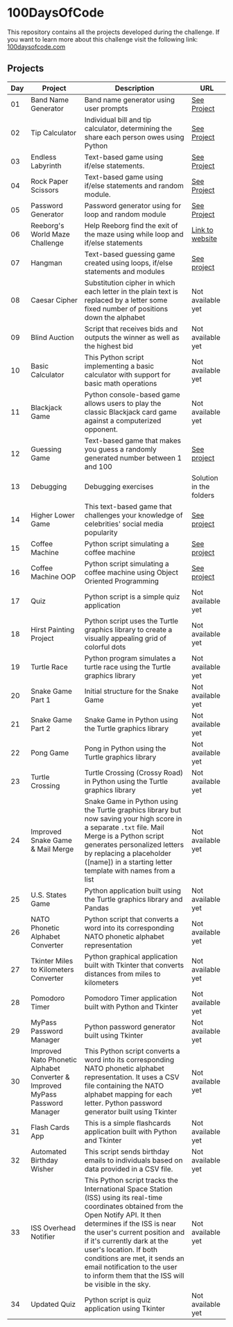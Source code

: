 # 100DaysOfCode

This repository contains all the projects developed during the challenge. If you want to learn more about this challenge visit the following link: [100daysofcode.com](https://www.100daysofcode.com/)

## Projects

| Day | Project                                                                      | Description                                                                                                                                                                                                                                                                                                                                                                            | URL                                                                                                                                                                |
|-----|------------------------------------------------------------------------------|----------------------------------------------------------------------------------------------------------------------------------------------------------------------------------------------------------------------------------------------------------------------------------------------------------------------------------------------------------------------------------------|--------------------------------------------------------------------------------------------------------------------------------------------------------------------|
| 01  | Band Name Generator                                                          | Band name generator using user prompts                                                                                                                                                                                                                                                                                                                                                 | [See Project](https://onlinegdb.com/QsWi1SnNT9)                                                                                                                    |
| 02  | Tip Calculator                                                               | Individual bill and tip calculator, determining the share each person owes using Python                                                                                                                                                                                                                                                                                                | [See Project](https://onlinegdb.com/CdldG0K2s)                                                                                                                     |
| 03  | Endless Labyrinth                                                            | Text-based game using if/else statements.                                                                                                                                                                                                                                                                                                                                              | [See Project](https://onlinegdb.com/btqAVZJuF)                                                                                                                     |
| 04  | Rock Paper Scissors                                                          | Text-based game using if/else statements and random module.                                                                                                                                                                                                                                                                                                                            | [See Project](https://onlinegdb.com/b8iX6jX98J)                                                                                                                    |
| 05  | Password Generator                                                           | Password generator using for loop and random module                                                                                                                                                                                                                                                                                                                                    | [See Project](https://onlinegdb.com/vYd8DXOFX)                                                                                                                     |
| 06  | Reeborg's World Maze Challenge                                               | Help Reeborg find the exit of the maze using while loop and if/else statements                                                                                                                                                                                                                                                                                                         | [Link to website](https://reeborg.ca/reeborg.html?lang=en&mode=python&menu=worlds%2Fmenus%2Freeborg_intro_en.json&name=Maze&url=worlds%2Ftutorial_en%2Fmaze1.json) |
| 07  | Hangman                                                                      | Text-based guessing game created using loops, if/else statements and modules                                                                                                                                                                                                                                                                                                           | [See project](https://onlinegdb.com/JgKLVhSMR)                                                                                                                     |
| 08  | Caesar Cipher                                                                | Substitution cipher in which each letter in the plain text is replaced by a letter some fixed number of positions down the alphabet                                                                                                                                                                                                                                                    | Not available yet                                                                                                                                                  |
| 09  | Blind Auction                                                                | Script that receives bids and outputs the winner as well as the highest bid                                                                                                                                                                                                                                                                                                            | Not available yet                                                                                                                                                  |
| 10  | Basic Calculator                                                             | This Python script implementing a basic calculator with support for basic math operations                                                                                                                                                                                                                                                                                              | Not available yet                                                                                                                                                  |
| 11  | Blackjack Game                                                               | Python console-based game allows users to play the classic Blackjack card game against a computerized opponent.                                                                                                                                                                                                                                                                        | Not available yet                                                                                                                                                  |
| 12  | Guessing Game                                                                | Text-based game that makes you guess a randomly generated number between 1 and 100                                                                                                                                                                                                                                                                                                     | [See project](https://onlinegdb.com/CuQO8R_1I)                                                                                                                     |
| 13  | Debugging                                                                    | Debugging exercises                                                                                                                                                                                                                                                                                                                                                                    | Solution in the folders                                                                                                                                            |
| 14  | Higher Lower Game                                                            | This text-based game that challenges your knowledge of celebrities' social media popularity                                                                                                                                                                                                                                                                                            | [See project](https://onlinegdb.com/zA09Ik00K)                                                                                                                     |
| 15  | Coffee Machine                                                               | Python script simulating a coffee machine                                                                                                                                                                                                                                                                                                                                              | [See project](https://onlinegdb.com/6PnMERU5m)                                                                                                                     |
| 16  | Coffee Machine OOP                                                           | Python script simulating a coffee machine using Object Oriented Programming                                                                                                                                                                                                                                                                                                            | [See project](https://onlinegdb.com/YKOsQOhbP)                                                                                                                     |
| 17  | Quiz                                                                         | Python script is a simple quiz application                                                                                                                                                                                                                                                                                                                                             | Not available yet                                                                                                                                                  |
| 18  | Hirst Painting Project                                                       | Python script uses the Turtle graphics library to create a visually appealing grid of colorful dots                                                                                                                                                                                                                                                                                    | Not available yet                                                                                                                                                  |
| 19  | Turtle Race                                                                  | Python program simulates a turtle race using the Turtle graphics library                                                                                                                                                                                                                                                                                                               | Not available yet                                                                                                                                                  |
| 20  | Snake Game Part 1                                                            | Initial structure for the Snake Game                                                                                                                                                                                                                                                                                                                                                   | Not available yet                                                                                                                                                  |
| 21  | Snake Game Part 2                                                            | Snake Game in Python using the Turtle graphics library                                                                                                                                                                                                                                                                                                                                 | Not available yet                                                                                                                                                  |
| 22  | Pong Game                                                                    | Pong in Python using the Turtle graphics library                                                                                                                                                                                                                                                                                                                                       | Not available yet                                                                                                                                                  |
| 23  | Turtle Crossing                                                              | Turtle Crossing (Crossy Road) in Python using the Turtle graphics library                                                                                                                                                                                                                                                                                                              | Not available yet                                                                                                                                                  |
| 24  | Improved Snake Game & Mail Merge                                             | Snake Game in Python using the Turtle graphics library but now saving your high score in a separate `.txt` file. Mail Merge is a Python script generates personalized letters by replacing a placeholder ([name]) in a starting letter template with names from a list                                                                                                                 | Not available yet                                                                                                                                                  |
| 25  | U.S. States Game                                                             | Python application built using the Turtle graphics library and Pandas                                                                                                                                                                                                                                                                                                                  | Not available yet                                                                                                                                                  |
| 26  | NATO Phonetic Alphabet Converter                                             | Python script that converts a word into its corresponding NATO phonetic alphabet representation                                                                                                                                                                                                                                                                                        | Not available yet                                                                                                                                                  |
| 27  | Tkinter Miles to Kilometers Converter                                        | Python graphical application built with Tkinter that converts distances from miles to kilometers                                                                                                                                                                                                                                                                                       | Not available yet                                                                                                                                                  |
| 28  | Pomodoro Timer                                                               | Pomodoro Timer application built with Python and Tkinter                                                                                                                                                                                                                                                                                                                               | Not available yet                                                                                                                                                  |
| 29  | MyPass Password Manager                                                      | Python password generator built using Tkinter                                                                                                                                                                                                                                                                                                                                          | Not available yet                                                                                                                                                  |
| 30  | Improved Nato Phonetic Alphabet Converter & Improved MyPass Password Manager | This Python script converts a word into its corresponding NATO phonetic alphabet representation. It uses a CSV file containing the NATO alphabet mapping for each letter. Python password generator built using Tkinter                                                                                                                                                                | Not available yet                                                                                                                                                  |
| 31  | Flash Cards App                                                              | This is a simple flashcards application built with Python and Tkinter                                                                                                                                                                                                                                                                                                                  | Not available yet                                                                                                                                                  |
| 32  | Automated Birthday Wisher                                                    | This script sends birthday emails to individuals based on data provided in a CSV file.                                                                                                                                                                                                                                                                                                 | Not available yet                                                                                                                                                  |
| 33  | ISS Overhead Notifier                                                        | This Python script tracks the International Space Station (ISS) using its real-time coordinates obtained from the Open Notify API. It then determines if the ISS is near the user's current position and if it's currently dark at the user's location. If both conditions are met, it sends an email notification to the user to inform them that the ISS will be visible in the sky. | Not available yet                                                                                                                                                  |
| 34  | Updated Quiz                                                                 | Python script is quiz application using Tkinter                                                                                                                                                                                                                                                                                                                                        | Not available yet                                                                                                                                                  |
